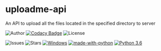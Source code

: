 # uploadme-api
An API to upload all the files located in the specified directory to server

![Author](https://img.shields.io/badge/author-littinrajan-blue)
[![Codacy Badge](https://app.codacy.com/project/badge/Grade/894d07e0455c48d3aa6c3cf3d8364bab)](https://www.codacy.com/gh/moonlightfantasia/uploadme-api/dashboard?utm_source=github.com&amp;utm_medium=referral&amp;utm_content=moonlightfantasia/uploadme-api&amp;utm_campaign=Badge_Grade)
![License](https://img.shields.io/github/license/moonlightfantasia/uploadme-api)
<!-- [![GitHub branches](https://badgen.net/github/branches/Naereen/Strapdown.js)](https://github.com/Naereen/Strapdown.js/)
[![GitHub commits](https://badgen.net/github/commits/Naereen/Strapdown.js)](https://GitHub.com/Naereen/StrapDown.js/commit/)
[![GitHub latest commit](https://badgen.net/github/last-commit/Naereen/Strapdown.js)](https://GitHub.com/Naereen/StrapDown.js/commit/) -->
![Issues](https://img.shields.io/github/issues/moonlightfantasia/uploadme-api)
![Stars](https://img.shields.io/github/stars/moonlightfantasia/uploadme-api)
[![Windows](https://svgshare.com/i/ZhY.svg)](https://svgshare.com/i/ZhY.svg)
[![made-with-python](https://img.shields.io/badge/Made%20with-Python-1f425f.svg)](https://www.python.org/)
[![Python 3.6](https://img.shields.io/badge/python-3.6-blue.svg)](https://www.python.org/downloads/release/python-360/)
